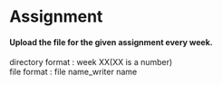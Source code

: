 # Assignment
#### Upload the file for the given assignment every week.

directory format : week XX(XX is a number)  
file format : file name_writer name